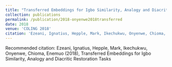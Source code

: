 ```yaml
---
title: "Transferred Embeddings for Igbo Similarity, Analogy and Diacritic Restoration Tasks"
collection: publications
permalink: /publication/2018-onyenwe2018transferred
date: 2018
venue: 'COLING 2018'
citation: 'Ezeani, Ignatius, Hepple, Mark, Ikechukwu, Onyenwe, Chioma, Enemuo (2018), Transferred Embeddings for Igbo Similarity, Analogy and Diacritic Restoration Tasks'
---
```

Recommended citation: Ezeani, Ignatius, Hepple, Mark, Ikechukwu, Onyenwe, Chioma, Enemuo (2018), Transferred Embeddings for Igbo Similarity, Analogy and Diacritic Restoration Tasks